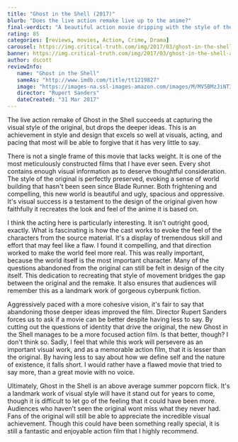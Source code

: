```yaml
---
title: "Ghost in the Shell (2017)"
blurb: "Does the live action remake live up to the anime?"
final-verdict: "A beautiful action movie dripping with the style of the original that drops the bigger ideas."
rating: 85
categories: [reviews, movies, Action, Crime, Drama]
carousel: https://img.critical-truth.com/img/2017/03/ghost-in-the-shell-cover.jpg
banner: https://img.critical-truth.com/img/2017/03/ghost-in-the-shell-article1.jpg
author: dscott
reviewInfo:
   name: "Ghost in the Shell"
   sameAs: "http://www.imdb.com/title/tt1219827"
   image: "https://images-na.ssl-images-amazon.com/images/M/MV5BMzJiNTI3MjItMGJiMy00YzA1LTg2MTItZmE1ZmRhOWQ0NGY1XkEyXkFqcGdeQXVyOTk4MTM0NQ@@._V1_SX300.jpg"
   director: "Rupert Sanders"
   dateCreated: "31 Mar 2017"
---
```



The live action remake of Ghost in the Shell succeeds at capturing the visual style of the original, but drops the deeper ideas. This is an achievement in style and design that excels so well at visuals, acting, and pacing that most will be able to forgive that it has very little to say.

There is not a single frame of this movie that lacks weight. It is one of the most meticulously constructed films that I have ever seen. Every shot contains enough visual information as to deserve thoughtful consideration. The style of the original is perfectly preserved, evoking a sense of world building that hasn't been seen since Blade Runner. Both frightening and compelling, this new world is beautiful and ugly, spacious and oppressive. It's visual success is a testament to the design of the original given how faithfully it recreates the look and feel of the anime it is based on.

I think the acting here is particularly interesting. It isn't outright good, exactly. What is fascinating is how the cast works to evoke the feel of the characters from the source material. It's a display of tremendous skill and effort that may feel like a flaw. I found it compelling, and that direction worked to make the world feel more real. This was really important, because the world itself is the most important character. Many of the questions abandoned from the original can still be felt in design of the city itself. This dedication to recreating that style of movement bridges the gap between the original and the remake. It also ensures that audiences will remember this as a landmark work of gorgeous cyberpunk fiction.

Aggressively paced with a more cohesive vision, it's fair to say that abandoning those deeper ideas improved the film. Director Rupert Sanders forces us to ask if a movie can be better despite having less to say. By cutting out the questions of identity that drive the original, the new Ghost in the Shell manages to be a more focused action film. Is that better, though? I don't think so. Sadly, I feel that while this work will persevere as an important visual work, and as a memorable action film, that it is lesser than the original. By having less to say about how we define self and the nature of existence, it falls short. I would rather have a flawed movie that tried to say more, than a great movie with no voice.

Ultimately, Ghost in the Shell is an above average summer popcorn flick. It's a landmark work of visual style will have it stand out for years to come, though it is difficult to let go of the feeling that it could have been more. Audiences who haven't seen the original wont miss what they never had. Fans of the original will still be able to appreciate the incredible visual achievement. Though this could have been something really special, it is still a fantastic and enjoyable action film that I highly recommend.